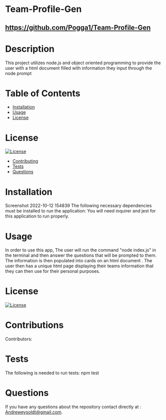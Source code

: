 # Team-Profile-Gen
  ## https://github.com/Pogga1/Team-Profile-Gen
 
  # Description
  This project utilizes node.js and object oriented programming to provide the user with a html document filled with information they input through the node prompt
# Table of Contents
* [Installation](#installation)
* [Usage](#usage)
* [License](#license)
# License
[![License](https://img.shields.io/badge/License-MIT-yellow.svg)](https://opensource.org/licenses/MIT)
* [Contributing](#contributions)
* [Tests](#test)
* [Questions](#questions)
# Installation
Screenshot 2022-10-12 154839
The following necessary dependencies must be installed to run the application: 
You will need inquirer and jest for this application to run properly.
# Usage
  In order to use this app, The user will run the command "node index.js" in the terminal and then answer the questions that will be prompted to them. The information is then populated into cards on an html document . The user then has a unique html page displaying their teams information that they can then use for their personal purposes.
  # License
[![License](https://img.shields.io/badge/License-MIT-yellow.svg)](https://opensource.org/licenses/MIT)
  # Contributions
  Contributors: 
  # Tests
  The following is needed to run tests: npm test
  # Questions
  If you have any questions about the repository contact  directly at : Andreweysoldt@gmail.com.
  
